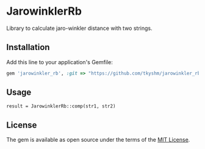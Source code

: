 # JarowinklerRb
Library to calculate jaro-winkler distance with two strings.

## Installation

Add this line to your application's Gemfile:

```ruby
gem 'jarowinkler_rb', :git => "https://github.com/tkyshm/jarowinkler_rb.git"
```

## Usage

```
result = JarowinklerRb::comp(str1, str2)
```

## License

The gem is available as open source under the terms of the [MIT License](http://opensource.org/licenses/MIT).


